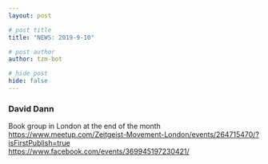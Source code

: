 ```yaml
---
layout: post

# post title
title: "NEWS: 2019-9-10"

# post author
author: tzm-bot

# hide post
hide: false
---
```


### David Dann

Book group in London at the end of the month  
https://www.meetup.com/Zeitgeist-Movement-London/events/264715470/?isFirstPublish=true  
https://www.facebook.com/events/369945197230421/  


